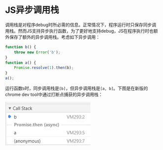 # JS异步调用栈

调用栈是对程序debug时所必需的信息。正常情况下，程序运行时只保存同步调用栈。然而JS支持异步执行函数，为了更好地支持debug，JS在程序执行时也额外保存了额外的异步调用栈。考虑如下异步调用：

```javascript
function b() {
    throw new Error('b');
}
function a() {
	Promise.resolve(1).then(b);
}
a();
```

运行函数`b`时，同步调用栈是`[b]`，但异步调用栈是`[a, b]`。下图是在新版的chrome dev tool中通过打断点捕获的异步调用栈：

![js-async-stack-chrome](/raw/assets/js-async-stack-chrome.png)

 

